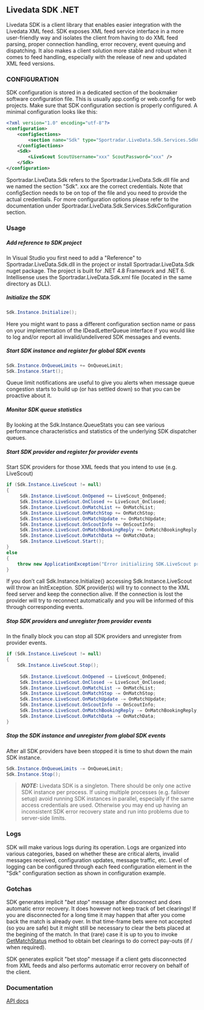 Livedata SDK .NET
----------------
Livedata SDK is a client library that enables easier integration with the Livedata XML feed. SDK exposes XML feed service interface in a more user-friendly way and isolates the client from having to do XML feed parsing, proper connection handling, error recovery, event queuing and dispatching. It also makes a client solution more stable and robust when it comes to feed handling, especially with the release of new and updated XML feed versions.

### CONFIGURATION
SDK configuration is stored in a dedicated section of the bookmaker software configuration file. This is usually app.config or web.config for web projects. Make sure that SDK configuration section is properly configured. 
A minimal configuration looks like this:
```xml
<?xml version="1.0" encoding="utf-8"?>
<configuration>
    <configSections>
        <section name="Sdk" type="Sportradar.LiveData.Sdk.Services.SdkConfiguration.Sections.SdkConfigurationSection, Sportradar.LiveData.Sdk" />
    </configSections>
    <Sdk>
        <LiveScout ScoutUsername="xxx" ScoutPassword="xxx" />
    </Sdk>
</configuration>
```
Sportradar.LiveData.Sdk refers to the Sportradar.LiveData.Sdk.dll file and we named the section "Sdk". xxx are the correct credentials. Note that configSection needs to be on top of the file and you need to provide the actual credentials. For more configuration options please refer to the documentation under Sportradar.LiveData.Sdk.Services.SdkConfiguration section.

### Usage
##### Add reference to SDK project
In Visual Studio you first need to add a "Reference" to Sportradar.LiveData.Sdk.dll in the project or install Sportradar.LiveData.Sdk nuget package. The project is built for .NET 4.8 Framework and .NET 6. Intellisense uses the Sportradar.LiveData.Sdk.xml file (located in the same directory as DLL).
##### Initialize the SDK
```C#
Sdk.Instance.Initialize();
```
Here you might want to pass a different configuration section name or pass on your implementation of the IDeadLetterQueue interface if you would like to log and/or report all invalid/undelivered SDK messages and events.
##### Start SDK instance and register for global SDK events
```C#
Sdk.Instance.OnQueueLimits += OnQueueLimit;
Sdk.Instance.Start();
```
Queue limit notifications are useful to give you alerts when message queue congestion starts to build up (or has settled down) so that you can be proactive about it.
##### Monitor SDK queue statistics
By looking at the Sdk.Instance.QueueStats you can see various performance characteristics and statistics of the underlying SDK dispatcher queues.
##### Start SDK provider and register for provider events
Start SDK providers for those XML feeds that you intend to use (e.g. LiveScout)
```C#
if (Sdk.Instance.LiveScout != null)
{
     Sdk.Instance.LiveScout.OnOpened += LiveScout_OnOpened;
     Sdk.Instance.LiveScout.OnClosed += LiveScout_OnClosed;
     Sdk.Instance.LiveScout.OnMatchList += OnMatchList;
     Sdk.Instance.LiveScout.OnMatchStop += OnMatchStop;
     Sdk.Instance.LiveScout.OnMatchUpdate += OnMatchUpdate;
     Sdk.Instance.LiveScout.OnScoutInfo += OnScoutInfo;
     Sdk.Instance.LiveScout.OnMatchBookingReply += OnMatchBookingReply;
     Sdk.Instance.LiveScout.OnMatchData += OnMatchData;
     Sdk.Instance.LiveScout.Start();
}
else
{
    throw new ApplicationException("Error initializing SDK.LiveScout provider");
}
```
If you don’t call Sdk.Instance.Initialize() accessing Sdk.Instance.LiveScout will throw an InitException. SDK provider(s) will try to connect to the XML feed server and keep the connection alive. If the connection is lost the provider will try to reconnect automatically and you will be informed of this through corresponding events.
##### Stop SDK providers and unregister from provider events
In the finally block you can stop all SDK providers and unregister from provider events.
```C#
if (Sdk.Instance.LiveScout != null)
{
    Sdk.Instance.LiveScout.Stop();
    
     Sdk.Instance.LiveScout.OnOpened -= LiveScout_OnOpened;
     Sdk.Instance.LiveScout.OnClosed -= LiveScout_OnClosed;
     Sdk.Instance.LiveScout.OnMatchList -= OnMatchList;
     Sdk.Instance.LiveScout.OnMatchStop -= OnMatchStop;
     Sdk.Instance.LiveScout.OnMatchUpdate -= OnMatchUpdate;
     Sdk.Instance.LiveScout.OnScoutInfo -= OnScoutInfo;
     Sdk.Instance.LiveScout.OnMatchBookingReply -= OnMatchBookingReply;
     Sdk.Instance.LiveScout.OnMatchData -= OnMatchData;
}
```
##### Stop the SDK instance and unregister from global SDK events
After all SDK providers have been stopped it is time to shut down the main SDK instance.
```C#
Sdk.Instance.OnQueueLimits -= OnQueueLimit;
Sdk.Instance.Stop();
```
> **_NOTE:_**  Livedata SDK is a singleton. There should be only one active SDK instance per process. If using multiple processes (e.g. failover setup) avoid running SDK instances in parallel, especially if the same access credentials are used. Otherwise you may end up having an inconsistent SDK error recovery state and run into problems due to server-side limits.

### Logs
SDK will make various logs during its operation. Logs are organized into various categories, based on whether these are critical alerts, invalid messages received, configuration updates, message traffic, etc. Level of logging can be configured through each feed configuration element in the "Sdk" configuration section as shown in configuration example.

### Gotchas
SDK generates implicit "*bet stop*" message after disconnect and does automatic error recovery. It does however not keep track of bet clearings!
If you are disconnected for a long time it may happen that after you come back the match is already over. In that time-frame bets were not accepted (so you are safe) but it might still be necessary to clear the bets placed at the begining of the match. In that (rare) case it is up to you to invoke [GetMatchStatus]() method to obtain bet clearings to do correct pay-outs (if / when required).

<!--If match is suspended or cancelled you will receive OnMetaInfo event and see the change periodically in OnAlive event as AliveEventArgs.Alive.EventHeaders[x].Status,
but again if you get disconnected for a longer period of time and miss that match suspended/cancelled event you should explicitly invoke the GetEventStatus to get the final match status.-->

SDK generates explicit "bet stop" message if a client gets disconnected from XML feeds and also performs automatic error recovery on behalf of the client.

### Documentation

[API docs](https://sportradar.github.io/LivedataSdkNet) 
